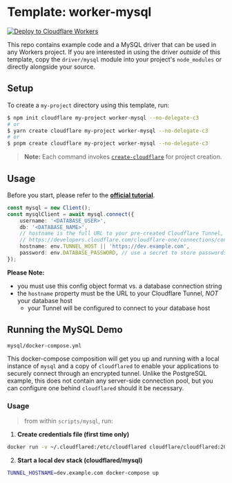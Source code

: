 # Template: worker-mysql

[![Deploy to Cloudflare Workers](https://deploy.workers.cloudflare.com/button)](https://deploy.workers.cloudflare.com/?url=https://github.com/cloudflare/templates/tree/main/worker-mysql)

This repo contains example code and a MySQL driver that can be used in any Workers project. If you are interested in using the driver _outside_ of this template, copy the `driver/mysql` module into your project's `node_modules` or directly alongside your source.

## Setup

To create a `my-project` directory using this template, run:

```sh
$ npm init cloudflare my-project worker-mysql --no-delegate-c3
# or
$ yarn create cloudflare my-project worker-mysql --no-delegate-c3
# or
$ pnpm create cloudflare my-project worker-mysql --no-delegate-c3
```

> **Note:** Each command invokes [`create-cloudflare`](https://www.npmjs.com/package/create-cloudflare) for project creation.

## Usage

Before you start, please refer to the **[official tutorial](https://developers.cloudflare.com/workers/tutorials/query-postgres-from-workers-using-database-connectors)**.

```ts
const mysql = new Client();
const mysqlClient = await mysql.connect({
	username: '<DATABASE_USER>',
	db: '<DATABASE_NAME>',
	// hostname is the full URL to your pre-created Cloudflare Tunnel, see documentation here:
	// https://developers.cloudflare.com/cloudflare-one/connections/connect-apps/create-tunnel
	hostname: env.TUNNEL_HOST || 'https://dev.example.com',
	password: env.DATABASE_PASSWORD, // use a secret to store passwords
});
```

**Please Note:**

- you must use this config object format vs. a database connection string
- the `hostname` property must be the URL to your Cloudflare Tunnel, _NOT_ your database host
  - your Tunnel will be configured to connect to your database host

## Running the MySQL Demo

`mysql/docker-compose.yml`

This docker-compose composition will get you up and running with a local instance of `mysql` and a
copy of `cloudflared` to enable your applications to securely connect through an encrypted tunnel.
Unlike the PostgreSQL example, this does not contain any server-side connection pool, but you can
configure one behind `cloudflared` should it be necessary.

### Usage

> from within `scripts/mysql`, run:

1. **Create credentials file (first time only)**

```sh
docker run -v ~/.cloudflared:/etc/cloudflared cloudflare/cloudflared:2021.10.5 login
```

2. **Start a local dev stack (cloudflared/mysql)**

```sh
TUNNEL_HOSTNAME=dev.example.com docker-compose up
```
